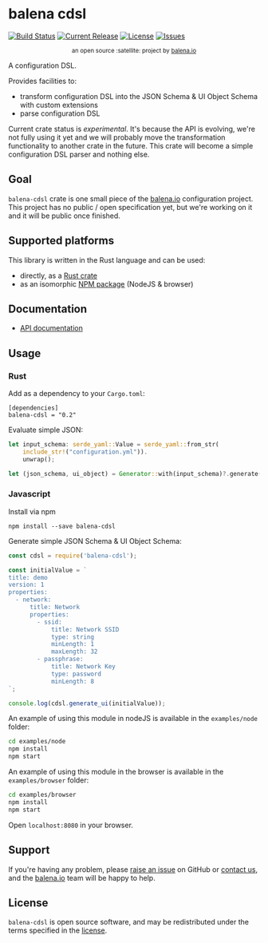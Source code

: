 # balena cdsl

[![Build Status](https://travis-ci.org/balena-io-modules/balena-cdsl.svg?branch=master)](https://travis-ci.org/balena-io-modules/balena-cdsl)
[![Current Release](https://img.shields.io/github/tag/balena-io-modules/balena-cdsl.svg?style=flat-square)](https://github.com/balena-io-modules/balena-cdsl/tags)
[![License](https://img.shields.io/github/license/balena-io-modules/balena-cdsl.svg?style=flat-square)](https://github.com/balena-io-modules/balena-cdsl/blob/master/LICENSE)
[![Issues](https://img.shields.io/github/issues/balena-io-modules/balena-cdsl.svg?style=flat-square)](https://github.com/balena-io-modules/balena-cdsl/issues)

<div align="center">
  <sub>an open source :satellite: project by <a href="https://www.balena.io">balena.io</a></sub>
</div>

A configuration DSL.

Provides facilities to:

* transform configuration DSL into the JSON Schema & UI Object Schema with custom extensions
* parse configuration DSL

Current crate status is _experimental_. It's because the API is evolving, we're not fully using
it yet and we will probably move the transformation functionality to another crate in the future.
This crate will become a simple configuration DSL parser and nothing else.

## Goal

`balena-cdsl` crate is one small piece of the [balena.io] configuration project. This project has
no public / open specification yet, but we're working on it and it will be public once finished.

## Supported platforms

This library is written in the Rust language and can be used:

* directly, as a [Rust crate]
* as an isomorphic [NPM package] (NodeJS & browser)

## Documentation

* [API documentation]

## Usage

### Rust

Add as a dependency to your `Cargo.toml`:

```
[dependencies]
balena-cdsl = "0.2"
```

Evaluate simple JSON:

```rust
let input_schema: serde_yaml::Value = serde_yaml::from_str(
    include_str!("configuration.yml")).
    unwrap();

let (json_schema, ui_object) = Generator::with(input_schema)?.generate();
```

### Javascript

Install via npm

```
npm install --save balena-cdsl
```

Generate simple JSON Schema & UI Object Schema:

```js
const cdsl = require('balena-cdsl');

const initialValue = `
title: demo
version: 1
properties:
  - network:
      title: Network
      properties:
        - ssid:
            title: Network SSID
            type: string
            minLength: 1
            maxLength: 32
        - passphrase:
            title: Network Key
            type: password
            minLength: 8
`;

console.log(cdsl.generate_ui(initialValue));
```

An example of using this module in nodeJS is available in the `examples/node` folder:

```bash
cd examples/node
npm install
npm start
```

An example of using this module in the browser is available in the `examples/browser` folder:

```bash
cd examples/browser
npm install
npm start
```

Open `localhost:8080` in your browser.

## Support

If you're having any problem, please [raise an issue] on GitHub or [contact us], and the [balena.io] team
will be happy to help.

## License

`balena-cdsl` is open source software, and may be redistributed under the terms specified in
the [license].

[balena.io]: https://www.balena.io/
[contact us]: https://forums.balena.io/
[raise an issue]: https://github.com/balena-io-modules/balena-cdsl/issues/new
[API documentation]: https://docs.rs/balena-cdsl/latest/balena_cdsl/
[license]: https://github.com/balena-io-modules/balena-cdsl/blob/master/LICENSE
[Rust crate]: https://crates.io/crates/balena-cdsl
[NPM package]: https://www.npmjs.com/package/balena-cdsl
